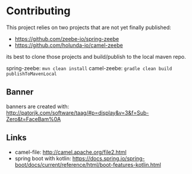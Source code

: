 # Contributing


This project relies on two projects that are not yet finally published:

* https://github.com/zeebe-io/spring-zeebe
* https://github.com/holunda-io/camel-zeebe

its best to clone those projects and build/publish to the local maven repo.


spring-zeebe: `mvn clean install`
camel-zeebe: `gradle clean build publishToMavenLocal`



## Banner

banners are created with: http://patorjk.com/software/taag/#p=display&v=3&f=Sub-Zero&t=FaceBam%0A


## Links

* camel-file: http://camel.apache.org/file2.html
* spring boot with kotlin: https://docs.spring.io/spring-boot/docs/current/reference/html/boot-features-kotlin.html
